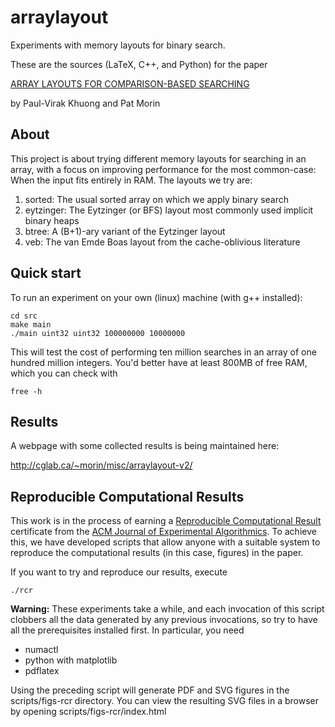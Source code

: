 # arraylayout
Experiments with memory layouts for binary search.

These are the sources (LaTeX, C++, and Python) for the paper

  [ARRAY LAYOUTS FOR COMPARISON-BASED SEARCHING](http://arxiv.org/abs/1509.05053)

  by Paul-Virak Khuong and Pat Morin



## About
This project is about trying different memory layouts for searching in
an array, with a focus on improving performance for the most common-case:
When the input fits entirely in RAM. The layouts we try are:

1. sorted: The usual sorted array on which we apply binary search
2. eytzinger: The Eytzinger (or BFS) layout most commonly used implicit
   binary heaps
3. btree: A (B+1)-ary variant of the Eytzinger layout
4. veb: The van Emde Boas layout from the cache-oblivious literature

## Quick start
To run an experiment on your own (linux) machine (with g++ installed):

    cd src
    make main
    ./main uint32 uint32 100000000 10000000

This will test the cost of performing ten million searches in an array
of one hundred million integers.  You'd better have at least 800MB of
free RAM, which you can check with

    free -h

## Results

A webpage with some collected results is being maintained here:

http://cglab.ca/~morin/misc/arraylayout-v2/

## Reproducible Computational Results

This work is in the process of earning a [Reproducible Computational
Result](http://jea.acm.org/rcr_initiative.cfm) certificate from the
[ACM Journal of Experimental Algorithmics](http://jea.acm.org/).
To achieve this, we have developed scripts that allow anyone with a
suitable system to reproduce the computational results (in this case,
figures) in the paper.

If you want to try and reproduce our results, execute

    ./rcr

**Warning:** These experiments take a while, and each invocation of this
script clobbers all the data generated by any previous invocations,
so try to have all the prerequisites installed first.  In particular,
you need 

- numactl
- python with matplotlib
- pdflatex

Using the preceding script will generate PDF and SVG figures in the
scripts/figs-rcr directory.  You can view the resulting SVG files in a
browser by opening scripts/figs-rcr/index.html
